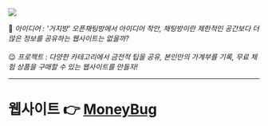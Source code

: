<img src="https://capsule-render.vercel.app/api?type=waving&color=CFF3DC&fontColor=584733&height=170&section=header&text=돈벌레%20친구들&fontSize=60&fontAlign=20&fontAlignY=35&desc=나의%20돈%20관리%20웹사이트&descSize=30&descAlign=48&descAlignY=42&descSize=60" />

🤔 _아이디어 : '거지방' 오픈채팅방에서 아이디어 착안, 채팅방이란 제한적인 공간보다 더 많은 정보를 공유하는 웹사이트는 없을까?_
<br><br>
😉 _프로젝트 : 다양한 카테고리에서 금전적 팁을 공유, 본인만의 가계부를 기록, 무료 체험 상품을 구매할 수 있는 웹사이트를 만들자!_ 
<br>
***
# 웹사이트 👉 [MoneyBug](https://www.moneybug.site/moneybug/main.jsp)
